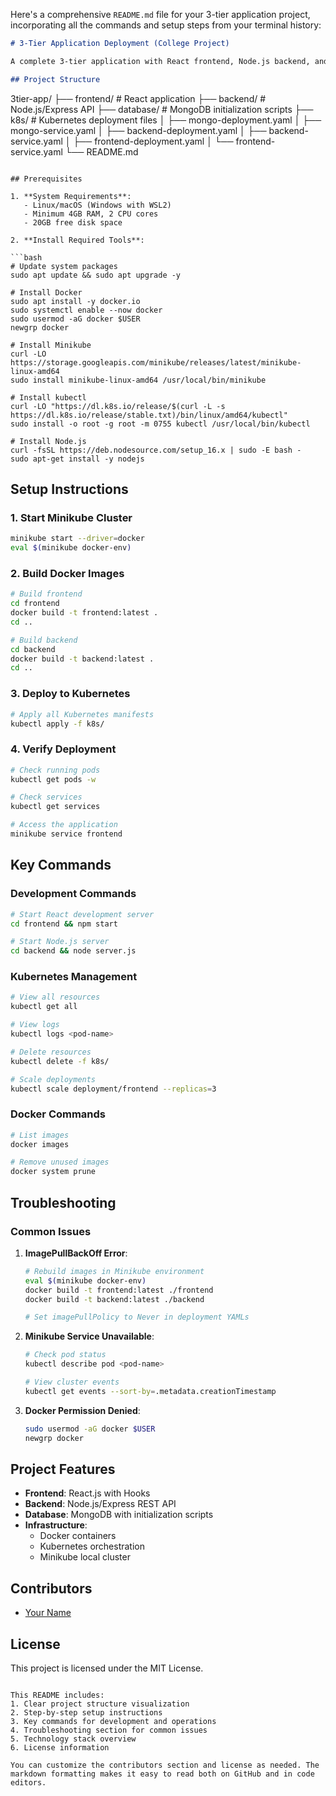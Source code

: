 Here's a comprehensive `README.md` file for your 3-tier application project, incorporating all the commands and setup steps from your terminal history:

```markdown
# 3-Tier Application Deployment (College Project)

A complete 3-tier application with React frontend, Node.js backend, and MongoDB database, deployed using Docker and Kubernetes (Minikube).

## Project Structure

```
3tier-app/
├── frontend/       # React application
├── backend/        # Node.js/Express API
├── database/       # MongoDB initialization scripts
├── k8s/           # Kubernetes deployment files
│   ├── mongo-deployment.yaml
│   ├── mongo-service.yaml
│   ├── backend-deployment.yaml
│   ├── backend-service.yaml
│   ├── frontend-deployment.yaml
│   └── frontend-service.yaml
└── README.md
```

## Prerequisites

1. **System Requirements**:
   - Linux/macOS (Windows with WSL2)
   - Minimum 4GB RAM, 2 CPU cores
   - 20GB free disk space

2. **Install Required Tools**:

```bash
# Update system packages
sudo apt update && sudo apt upgrade -y

# Install Docker
sudo apt install -y docker.io
sudo systemctl enable --now docker
sudo usermod -aG docker $USER
newgrp docker

# Install Minikube
curl -LO https://storage.googleapis.com/minikube/releases/latest/minikube-linux-amd64
sudo install minikube-linux-amd64 /usr/local/bin/minikube

# Install kubectl
curl -LO "https://dl.k8s.io/release/$(curl -L -s https://dl.k8s.io/release/stable.txt)/bin/linux/amd64/kubectl"
sudo install -o root -g root -m 0755 kubectl /usr/local/bin/kubectl

# Install Node.js
curl -fsSL https://deb.nodesource.com/setup_16.x | sudo -E bash -
sudo apt-get install -y nodejs
```

## Setup Instructions

### 1. Start Minikube Cluster

```bash
minikube start --driver=docker
eval $(minikube docker-env)
```

### 2. Build Docker Images

```bash
# Build frontend
cd frontend
docker build -t frontend:latest .
cd ..

# Build backend
cd backend
docker build -t backend:latest .
cd ..
```

### 3. Deploy to Kubernetes

```bash
# Apply all Kubernetes manifests
kubectl apply -f k8s/
```

### 4. Verify Deployment

```bash
# Check running pods
kubectl get pods -w

# Check services
kubectl get services

# Access the application
minikube service frontend
```

## Key Commands

### Development Commands
```bash
# Start React development server
cd frontend && npm start

# Start Node.js server
cd backend && node server.js
```

### Kubernetes Management
```bash
# View all resources
kubectl get all

# View logs
kubectl logs <pod-name>

# Delete resources
kubectl delete -f k8s/

# Scale deployments
kubectl scale deployment/frontend --replicas=3
```

### Docker Commands
```bash
# List images
docker images

# Remove unused images
docker system prune
```

## Troubleshooting

### Common Issues

1. **ImagePullBackOff Error**:
   ```bash
   # Rebuild images in Minikube environment
   eval $(minikube docker-env)
   docker build -t frontend:latest ./frontend
   docker build -t backend:latest ./backend
   
   # Set imagePullPolicy to Never in deployment YAMLs
   ```

2. **Minikube Service Unavailable**:
   ```bash
   # Check pod status
   kubectl describe pod <pod-name>
   
   # View cluster events
   kubectl get events --sort-by=.metadata.creationTimestamp
   ```

3. **Docker Permission Denied**:
   ```bash
   sudo usermod -aG docker $USER
   newgrp docker
   ```

## Project Features

- **Frontend**: React.js with Hooks
- **Backend**: Node.js/Express REST API
- **Database**: MongoDB with initialization scripts
- **Infrastructure**: 
  - Docker containers
  - Kubernetes orchestration
  - Minikube local cluster

## Contributors

- [Your Name](https://github.com/yourusername)

## License

This project is licensed under the MIT License.
```

This README includes:
1. Clear project structure visualization
2. Step-by-step setup instructions
3. Key commands for development and operations
4. Troubleshooting section for common issues
5. Technology stack overview
6. License information

You can customize the contributors section and license as needed. The markdown formatting makes it easy to read both on GitHub and in code editors.
